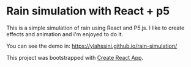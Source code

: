 # Rain simulation with React + p5
This is a simple simulation of rain using React and P5.js. I like to create effects and animation and i'm enjoyed to do it.

You can see the demo in: https://ylahssini.github.io/rain-simulation/

This project was bootstrapped with [Create React App](https://github.com/facebook/create-react-app).
